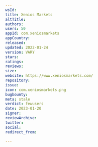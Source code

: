 ```yaml
---
wsId: 
title: Xenios Markets
altTitle: 
authors: 
users: 50
appId: com.xeniosmarkets
appCountry: 
released: 
updated: 2022-01-24
version: VARY
stars: 
ratings: 
reviews: 
size: 
website: https://www.xeniosmarkets.com/
repository: 
issue: 
icon: com.xeniosmarkets.png
bugbounty: 
meta: stale
verdict: fewusers
date: 2023-01-20
signer: 
reviewArchive: 
twitter: 
social: 
redirect_from: 

---
```


